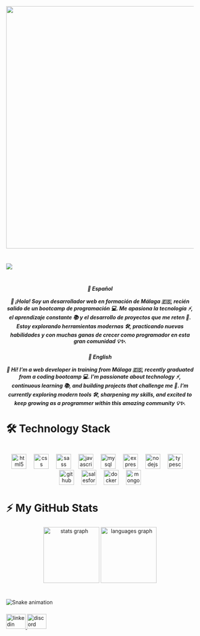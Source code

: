 <div align="center">
  <img height="650" src="https://i.imgur.com/usFGRQU.gif"  />
</div>

###

<br clear="both">

<img align="left" src="https://visitor-badge.laobi.icu/badge?page_id=joseblue-jpg.joseblue-jpg&right_color=crimson"  />

###

<br clear="both">

<h5 align="center">🌟 Español<br><br>👋 ¡Hola! Soy un desarrollador web en formación de Málaga 🇪🇸, recién salido de un bootcamp de programación 💻. Me apasiona la tecnología ⚡, el aprendizaje constante 📚 y el desarrollo de proyectos que me reten 🚀. Estoy explorando herramientas modernas 🛠️, practicando nuevas habilidades y con muchas ganas de crecer como programador en esta gran comunidad 💡✨.</h5>

###

<h5 align="center">🌟 English<br><br>👋 Hi! I’m a web developer in training from Málaga 🇪🇸, recently graduated from a coding bootcamp 💻. I’m passionate about technology ⚡, continuous learning 📚, and building projects that challenge me 🚀. I’m currently exploring modern tools 🛠️, sharpening my skills, and excited to keep growing as a programmer within this amazing community 💡✨.</h5>

###

<h1 align="left">🛠️ Technology Stack</h1>

###

<br clear="both">

<div align="center">
  <img src="https://cdn.jsdelivr.net/gh/devicons/devicon/icons/html5/html5-plain.svg" height="40" alt="html5 logo"  />
  <img width="12" />
  <img src="https://cdn.jsdelivr.net/gh/devicons/devicon/icons/css3/css3-plain.svg" height="40" alt="css logo"  />
  <img width="12" />
  <img src="https://cdn.jsdelivr.net/gh/devicons/devicon/icons/sass/sass-original.svg" height="40" alt="sass logo"  />
  <img width="12" />
  <img src="https://cdn.jsdelivr.net/gh/devicons/devicon/icons/javascript/javascript-plain.svg" height="40" alt="javascript logo"  />
  <img width="12" />
  <img src="https://cdn.jsdelivr.net/gh/devicons/devicon/icons/mysql/mysql-plain-wordmark.svg" height="40" alt="mysql logo"  />
  <img width="12" />
  <img src="https://cdn.jsdelivr.net/gh/devicons/devicon/icons/express/express-original.svg" height="40" alt="express logo"  />
  <img width="12" />
  <img src="https://cdn.jsdelivr.net/gh/devicons/devicon/icons/nodejs/nodejs-original.svg" height="40" alt="nodejs logo"  />
  <img width="12" />
  <img src="https://cdn.jsdelivr.net/gh/devicons/devicon/icons/typescript/typescript-plain.svg" height="40" alt="typescript logo"  />
  <img width="12" />
  <img src="https://cdn.jsdelivr.net/gh/devicons/devicon/icons/github/github-original.svg" height="40" alt="github logo"  />
  <img width="12" />
  <img src="https://cdn.jsdelivr.net/gh/devicons/devicon/icons/salesforce/salesforce-original.svg" height="40" alt="salesforce logo"  />
  <img width="12" />
  <img src="https://cdn.jsdelivr.net/gh/devicons/devicon/icons/docker/docker-original-wordmark.svg" height="40" alt="docker logo"  />
  <img width="12" />
  <img src="https://cdn.jsdelivr.net/gh/devicons/devicon/icons/mongodb/mongodb-plain-wordmark.svg" height="40" alt="mongodb logo"  />
</div>

###

<h1 align="left">⚡ My GitHub Stats</h1>

###

<div align="center">
  <img src="https://github-readme-stats.vercel.app/api?username=joseblue-jpg&hide_title=false&hide_rank=false&show_icons=true&include_all_commits=true&count_private=true&disable_animations=false&theme=dracula&locale=en&hide_border=false&order=1" height="150" alt="stats graph"  />
  <img src="https://github-readme-stats.vercel.app/api/top-langs?username=joseblue-jpg&locale=en&hide_title=false&layout=compact&card_width=320&langs_count=5&theme=dracula&hide_border=false&order=2" height="150" alt="languages graph"  />
</div>

###

<br clear="both">

<img src="https://raw.githubusercontent.com/joseblue-jpg/joseblue-jpg/output/snake.svg" alt="Snake animation" />

###

<div align="left">
  <a href="https://www.linkedin.com/in/jose-antonio-arjona-luque/" target="_blank">
    <img src="https://raw.githubusercontent.com/maurodesouza/profile-readme-generator/master/src/assets/icons/social/linkedin/default.svg" width="52" height="40" alt="linkedin logo"  />
  </a>
  <a href="joseblue.jpg" target="_blank">
    <img src="https://raw.githubusercontent.com/maurodesouza/profile-readme-generator/master/src/assets/icons/social/discord/default.svg" width="52" height="40" alt="discord logo"  />
  </a>
</div>

###

